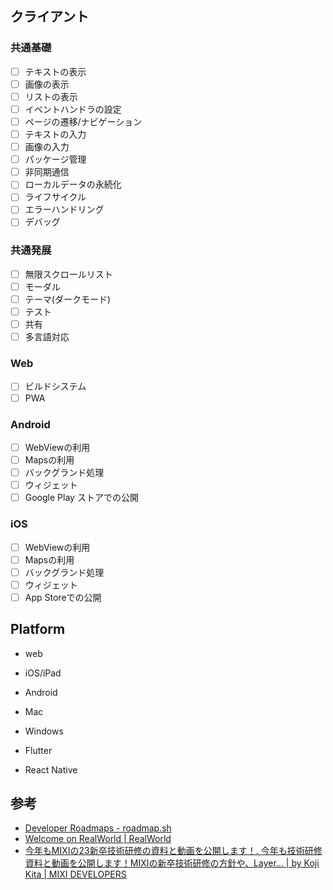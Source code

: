 ## クライアント

### 共通基礎

-   [ ] テキストの表示
-   [ ] 画像の表示
-   [ ] リストの表示
-   [ ] イベントハンドラの設定
-   [ ] ページの遷移/ナビゲーション
-   [ ] テキストの入力
-   [ ] 画像の入力
-   [ ] パッケージ管理
-   [ ] 非同期通信
-   [ ] ローカルデータの永続化
-   [ ] ライフサイクル
-   [ ] エラーハンドリング
-   [ ] デバッグ

### 共通発展

-   [ ] 無限スクロールリスト
-   [ ] モーダル
-   [ ] テーマ(ダークモード)
-   [ ] テスト
-   [ ] 共有
-   [ ] 多言語対応

### Web

-   [ ] ビルドシステム
-   [ ] PWA

### Android

-   [ ] WebViewの利用
-   [ ] Mapsの利用
-   [ ] バックグランド処理
-   [ ] ウィジェット
-   [ ] Google Play ストアでの公開

### iOS

-   [ ] WebViewの利用
-   [ ] Mapsの利用
-   [ ] バックグランド処理
-   [ ] ウィジェット
-   [ ] App Storeでの公開

## Platform

-   web
-   iOS/iPad
-   Android
-   Mac
-   Windows

-   Flutter
-   React Native

## 参考

-   [Developer Roadmaps - roadmap.sh](https://roadmap.sh/)
-   [Welcome on RealWorld | RealWorld](https://main--realworld-docs.netlify.app/)
-   [今年もMIXIの23新卒技術研修の資料と動画を公開します！. 今年も技術研修資料と動画を公開します！MIXIの新卒技術研修の方針や、Layer… | by Koji Kita | MIXI DEVELOPERS](https://mixi-developers.mixi.co.jp/23-technical-training-20a6f610140c)
